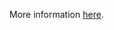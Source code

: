 More information [here](https://docs.prismacloud.io/en/enterprise-edition/policy-reference/aws-policies/aws-general-policies/ensure-aws-codepipeline-artifactstore-is-not-encrypted-by-key-management-service-kms-using-a-customer-managed-key-cmk).
